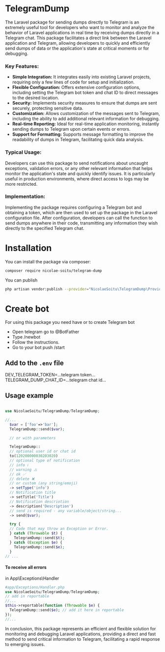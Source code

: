 # TelegramDump
The Laravel package for sending dumps directly to Telegram is an extremely useful tool for developers who want to monitor and analyze the behavior of Laravel applications in real time by receiving dumps directly in a Telegram chat. This package facilitates a direct link between the Laravel application and Telegram, allowing developers to quickly and efficiently send dumps of data or the application's state at critical moments or for debugging.

### Key Features:
- **Simple Integration:** It integrates easily into existing Laravel projects, requiring only a few lines of code for setup and initialization.
- **Flexible Configuration:** Offers extensive configuration options, including setting the Telegram bot token and chat ID to direct messages to the desired location.
- **Security:** Implements security measures to ensure that dumps are sent securely, protecting sensitive data.
- **Customization:** Allows customization of the messages sent to Telegram, including the ability to add additional relevant information for debugging.
- **Real-time Reporting:** Ideal for real-time application monitoring, instantly sending dumps to Telegram upon certain events or errors.
- **Support for Formatting:** Supports message formatting to improve the readability of dumps in Telegram, facilitating quick data analysis.

### Typical Usage:

Developers can use this package to send notifications about uncaught exceptions, validation errors, or any other relevant information that helps monitor the application's state and quickly identify issues. It is particularly useful in production environments, where direct access to logs may be more restricted.


### Implementation:

Implementing the package requires configuring a Telegram bot and obtaining a token, which are then used to set up the package in the Laravel configuration file. After configuration, developers can call the function to send dumps anywhere in their code, transmitting any information they wish directly to the specified Telegram chat.


# Installation
You can install the package via composer:

```bash
composer require nicolae-soitu/telegram-dump
```

You can publish
```bash
php artisan vendor:publish --provider="NicolaeSoitu\TelegramDump\Providers\TelegramDumpServiceProvide"
```


# Create bot
For using this package you need have or to create Telegram bot

- Open telegram go to @BotFather
- Type /newbot
- Follow the instructions.
- Go to your bot push /start

## Add to the `.env` file
DEV_TELEGRAM_TOKEN=...telegram token...
TELEGRAM_DUMP_CHAT_ID=...telegram chat id...

## Usage example
```php

use NicolaeSoitu/TelegramDump/TelegramDump;

//...
  $var = ['foo'=>'bar'];
  TelegramDump::send($var);

  // or with parameters

  TelegramDump::
  // optional user id or chat id
  to(120200000030203020)
  // optional type of notification
  // info ℹ️
  // warning ⚠️
  // ok ✅
  // delete ❌
  // or custom (any string/emoji)
  -> setType('info')
  // Notification title
  -> setTitle('Title')
  // Notification descriotion
  -> description('Description')
  // send is required - any variable/object/string...
  -> send($var);

  try {
  // Code that may throw an Exception or Error.
  } catch (Throwable $t) {
    TelegramDump::send($t);
  } catch (Exception $e) {
    TelegramDump::send($e);
  }
// ...
```

#### To receive all errors
in App\Exceptions\Handler
```php
#app/Exceptions/Handler.php
use NicolaeSoitu/TelegramDump/TelegramDump;
// add in reportable
//...
$this->reportable(function (Throwable $e) {
  TelegramDump::send($e); // add it here in reportable
});
//...
```

In conclusion, this package represents an efficient and flexible solution for monitoring and debugging Laravel applications, providing a direct and fast method to send critical information to Telegram, facilitating a rapid response to emerging issues.
